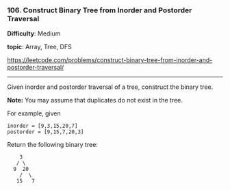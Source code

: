 ### 106. Construct Binary Tree from Inorder and Postorder Traversal

**Difficulty**: Medium

**topic**: Array, Tree, DFS

<https://leetcode.com/problems/construct-binary-tree-from-inorder-and-postorder-traversal/>

***

Given inorder and postorder traversal of a tree, construct the binary tree.

**Note:**
You may assume that duplicates do not exist in the tree.

For example, given

```
inorder = [9,3,15,20,7]
postorder = [9,15,7,20,3]
```

Return the following binary tree:

```
    3
   / \
  9  20
    /  \
   15   7
```